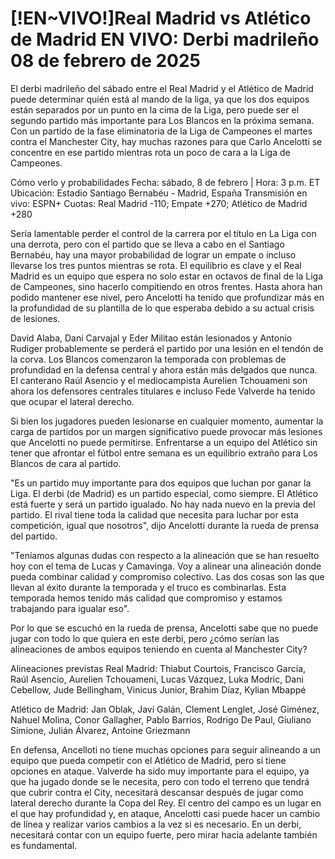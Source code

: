 # [!EN~VIVO!]Real Madrid vs Atlético de Madrid EN VIVO: Derbi madrileño 08 de febrero de 2025

El derbi madrileño del sábado entre el Real Madrid y el Atlético de Madrid puede determinar quién está al mando de la liga, ya que los dos equipos están separados por un punto en la cima de la Liga, pero puede ser el segundo partido más importante para Los Blancos en la próxima semana. Con un partido de la fase eliminatoria de la Liga de Campeones el martes contra el Manchester City, hay muchas razones para que Carlo Ancelotti se concentre en ese partido mientras rota un poco de cara a la Liga de Campeones.

Cómo verlo y probabilidades
Fecha: sábado, 8 de febrero | Hora: 3 p.m. ET
Ubicación: Estadio Santiago Bernabéu - Madrid, España
Transmisión en vivo: ESPN+
Cuotas: Real Madrid -110; Empate +270; Atlético de Madrid +280

Sería lamentable perder el control de la carrera por el título en La Liga con una derrota, pero con el partido que se lleva a cabo en el Santiago Bernabéu, hay una mayor probabilidad de lograr un empate o incluso llevarse los tres puntos mientras se rota. El equilibrio es clave y el Real Madrid es un equipo que espera no solo estar en octavos de final de la Liga de Campeones, sino hacerlo compitiendo en otros frentes. Hasta ahora han podido mantener ese nivel, pero Ancelotti ha tenido que profundizar más en la profundidad de su plantilla de lo que esperaba debido a su actual crisis de lesiones.

David Alaba, Dani Carvajal y Eder Militao están lesionados y Antonio Rudiger probablemente se perderá el partido por una lesión en el tendón de la corva. Los Blancos comenzaron la temporada con problemas de profundidad en la defensa central y ahora están más delgados que nunca. El canterano Raúl Asencio y el mediocampista Aurelien Tchouameni son ahora los defensores centrales titulares e incluso Fede Valverde ha tenido que ocupar el lateral derecho.

Si bien los jugadores pueden lesionarse en cualquier momento, aumentar la carga de partidos por un margen significativo puede provocar más lesiones que Ancelotti no puede permitirse. Enfrentarse a un equipo del Atlético sin tener que afrontar el fútbol entre semana es un equilibrio extraño para Los Blancos de cara al partido.

"Es un partido muy importante para dos equipos que luchan por ganar la Liga. El derbi (de Madrid) es un partido especial, como siempre. El Atlético está fuerte y será un partido igualado. No hay nada nuevo en la previa del partido. El rival tiene toda la calidad que necesita para luchar por esta competición, igual que nosotros", dijo Ancelotti durante la rueda de prensa del partido.

"Teníamos algunas dudas con respecto a la alineación que se han resuelto hoy con el tema de Lucas y Camavinga. Voy a alinear una alineación donde pueda combinar calidad y compromiso colectivo. Las dos cosas son las que llevan al éxito durante la temporada y el truco es combinarlas. Esta temporada hemos tenido más calidad que compromiso y estamos trabajando para igualar eso".

Por lo que se escuchó en la rueda de prensa, Ancelotti sabe que no puede jugar con todo lo que quiera en este derbi, pero ¿cómo serían las alineaciones de ambos equipos teniendo en cuenta al Manchester City?

Alineaciones previstas
Real Madrid: Thiabut Courtois, Francisco García, Raúl Asencio, Aurelien Tchouameni, Lucas Vázquez, Luka Modric, Dani Cebellow, Jude Bellingham, Vinicus Junior, Brahim Díaz, Kylian Mbappé

Atlético de Madrid: Jan Oblak, Javi Galán, Clement Lenglet, José Giménez, Nahuel Molina, Conor Gallagher, Pablo Barrios, Rodrigo De Paul, Giuliano Simione, Julián Álvarez, Antoine Griezmann

En defensa, Ancelloti no tiene muchas opciones para seguir alineando a un equipo que pueda competir con el Atlético de Madrid, pero sí tiene opciones en ataque. Valverde ha sido muy importante para el equipo, ya que ha jugado donde se le necesita, pero con todo el terreno que tendrá que cubrir contra el City, necesitará descansar después de jugar como lateral derecho durante la Copa del Rey. El centro del campo es un lugar en el que hay profundidad y, en ataque, Ancelotti casi puede hacer un cambio de línea y realizar varios cambios a la vez si es necesario. En un derbi, necesitará contar con un equipo fuerte, pero mirar hacia adelante también es fundamental.
